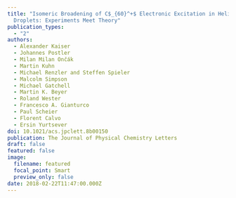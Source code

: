 ```yaml
---
title: "Isomeric Broadening of C$_{60}^+$ Electronic Excitation in Helium
  Droplets: Experiments Meet Theory"
publication_types:
  - "2"
authors:
  - Alexander Kaiser
  - Johannes Postler
  - Milan Milan Ončák
  - Martin Kuhn
  - Michael Renzler and Steffen Spieler
  - Malcolm Simpson
  - Michael Gatchell
  - Martin K. Beyer
  - Roland Wester
  - Francesco A. Gianturco
  - Paul Scheier
  - Florent Calvo
  - Ersin Yurtsever
doi: 10.1021/acs.jpclett.8b00150
publication: The Journal of Physical Chemistry Letters
draft: false
featured: false
image:
  filename: featured
  focal_point: Smart
  preview_only: false
date: 2018-02-22T11:47:00.000Z
---
```

